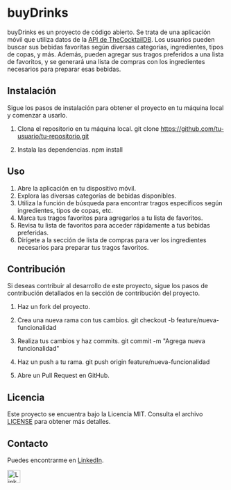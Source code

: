 # buyDrinks

buyDrinks es un proyecto de código abierto. Se trata de una aplicación móvil que utiliza datos de la [API de TheCocktailDB](https://www.thecocktaildb.com/api.php). Los usuarios pueden buscar sus bebidas favoritas según diversas categorías, ingredientes, tipos de copas, y más. Además, pueden agregar sus tragos preferidos a una lista de favoritos, y se generará una lista de compras con los ingredientes necesarios para preparar esas bebidas.


## Instalación

Sigue los pasos de instalación para obtener el proyecto en tu máquina local y comenzar a usarlo.

1. Clona el repositorio en tu máquina local.
git clone https://github.com/tu-usuario/tu-repositorio.git


2. Instala las dependencias.
npm install


## Uso

1. Abre la aplicación en tu dispositivo móvil.
2. Explora las diversas categorías de bebidas disponibles.
3. Utiliza la función de búsqueda para encontrar tragos específicos según ingredientes, tipos de copas, etc.
4. Marca tus tragos favoritos para agregarlos a tu lista de favoritos.
5. Revisa tu lista de favoritos para acceder rápidamente a tus bebidas preferidas.
6. Dirígete a la sección de lista de compras para ver los ingredientes necesarios para preparar tus tragos favoritos.

## Contribución

Si deseas contribuir al desarrollo de este proyecto, sigue los pasos de contribución detallados en la sección de contribución del proyecto.

1. Haz un fork del proyecto.
2. Crea una nueva rama con tus cambios.
git checkout -b feature/nueva-funcionalidad

3. Realiza tus cambios y haz commits.
git commit -m "Agrega nueva funcionalidad"

4. Haz un push a tu rama.
git push origin feature/nueva-funcionalidad

5. Abre un Pull Request en GitHub.

## Licencia

Este proyecto se encuentra bajo la Licencia MIT. Consulta el archivo [LICENSE](LICENSE) para obtener más detalles.

## Contacto

Puedes encontrarme en [LinkedIn](https://www.linkedin.com/in/francocsanchez/).

<a href="https://www.linkedin.com/in/francocsanchez/" target="_blank"> <img src="https://upload.wikimedia.org/wikipedia/commons/thumb/c/ca/LinkedIn_logo_initials.png/640px-LinkedIn_logo_initials.png" alt="LinkedIn" width="30"/> </a>
